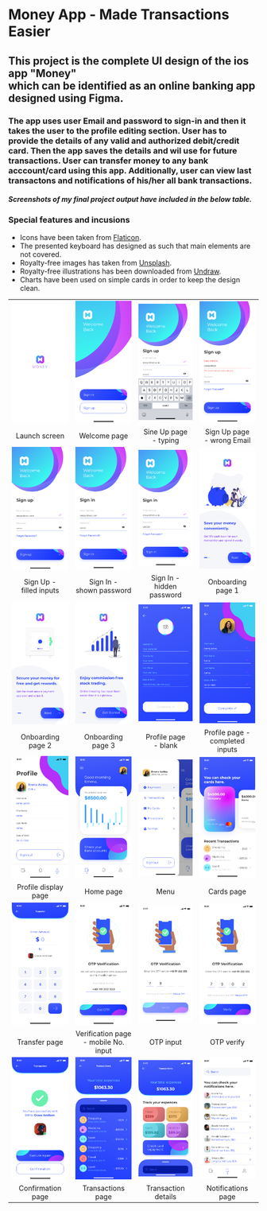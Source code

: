 # Money App - Made Transactions Easier


<h2>
This project is the complete UI design of the ios app "Money"</br>which can be identified as an online banking app designed using Figma.</h2>
<h3>The app uses user Email and password to sign-in and then it takes the user to the profile editing section. User has to provide the details of any valid and authorized debit/credit card. Then the app saves the details and wil use for future transactions. User can transfer money to any bank acccount/card using this app. Additionally, user can view last transactons and notifications of his/her all bank transactions.</h3>
<h5>Screenshots of my final project output have included in the below table.</h5>
<h3>Special features and incusions</h3>

- Icons have been taken from [Flaticon](https://flaticon.com/).
- The presented keyboard has designed as such that main elements are not covered.
- Royalty-free images has taken from [Unsplash](https://unsplash.com/).
- Royalty-free illustrations has been downloaded from [Undraw](https://undraw.com/).
- Charts have been used on simple cards in order to keep the design clean.

 |  | |  |  |
| :---: | :---: | :---: | :---: |
| <img src="https://github.com/amayananayakkara/moneyappUI/blob/main/JPG/Launch%20Screen.jpg" width="180" title="hover text" > |  <img src="https://github.com/amayananayakkara/moneyappUI/blob/main/JPG/Welcome.jpg" width="180" title="hover text" > |  <img src="https://github.com/amayananayakkara/moneyappUI/blob/main/JPG/Sign%20up%20-%20Typing.jpg" width="180" title="hover text" > |  <img src="https://github.com/amayananayakkara/moneyappUI/blob/main/JPG/Sign%20up%20-%20Wrong%20Email.jpg" width="180" title="hover text" > |
| Launch screen | Welcome page | Sine Up page</br> - typing | Sign Up page</br> - wrong Email |
| <img src="https://github.com/amayananayakkara/moneyappUI/blob/main/JPG/Sign%20up.jpg" width="180" title="hover text" > |  <img src="https://github.com/amayananayakkara/moneyappUI/blob/main/JPG/Sign%20in.jpg" width="180" title="hover text" > |  <img src="https://github.com/amayananayakkara/moneyappUI/blob/main/JPG/Sign%20in%20-%20Password.jpg" width="180" title="hover text" > |  <img src="https://github.com/amayananayakkara/moneyappUI/blob/main/JPG/Onboarding%201.jpg" width="180" title="hover text" > |
| Sign Up - </br>filled inputs | Sign In - </br>shown password | Sign In - </br>hidden password | Onboarding page 1 |
| <img src="https://github.com/amayananayakkara/moneyappUI/blob/main/JPG/Onboarding%202.jpg" width="180" title="hover text" > |  <img src="https://github.com/amayananayakkara/moneyappUI/blob/main/JPG/Onboarding%203.jpg" width="180" title="hover text" > |  <img src="https://github.com/amayananayakkara/moneyappUI/blob/main/JPG/Profile.jpg" width="180" title="hover text" > |  <img src="https://github.com/amayananayakkara/moneyappUI/blob/main/JPG/Profile%20-%20Completed.jpg" width="180" title="hover text" > |
| Onboarding page 2 | Onboarding page 3 | Profile page</br> - blank | Profile page - </br>completed inputs |
| <img src="https://github.com/amayananayakkara/moneyappUI/blob/main/JPG/Profile-1.jpg" width="180" title="hover text" > |  <img src="https://github.com/amayananayakkara/moneyappUI/blob/main/JPG/Homepage.jpg" width="180" title="hover text" > |  <img src="https://github.com/amayananayakkara/moneyappUI/blob/main/JPG/Menu.jpg" width="180" title="hover text" > |  <img src="https://github.com/amayananayakkara/moneyappUI/blob/main/JPG/Cards.jpg" width="180" title="hover text" > |
| Profile display</br> page | Home page | Menu | Cards page |
| <img src="https://github.com/amayananayakkara/moneyappUI/blob/main/JPG/Transfer.jpg" width="180" title="hover text" > |  <img src="https://github.com/amayananayakkara/moneyappUI/blob/main/JPG/OTP.jpg" width="180" title="hover text" > |  <img src="https://github.com/amayananayakkara/moneyappUI/blob/main/JPG/OTP-1.jpg" width="180" title="hover text" > |  <img src="https://github.com/amayananayakkara/moneyappUI/blob/main/JPG/OTP-2.jpg" width="180" title="hover text" > |
| Transfer page | Verification page</br> - mobile No. input | OTP input | OTP verify |
| <img src="https://github.com/amayananayakkara/moneyappUI/blob/main/JPG/Confirmation.jpg" width="180" title="hover text" > |  <img src="https://github.com/amayananayakkara/moneyappUI/blob/main/JPG/Transactions.jpg" width="180" title="hover text" > |  <img src="https://github.com/amayananayakkara/moneyappUI/blob/main/JPG/Transactions%20-%20Detail.jpg" width="180" title="hover text" > |  <img src="https://github.com/amayananayakkara/moneyappUI/blob/main/JPG/Notification.jpg" width="180" title="hover text" > |
| Confirmation page | Transactions page | Transaction details | Notifications page |
